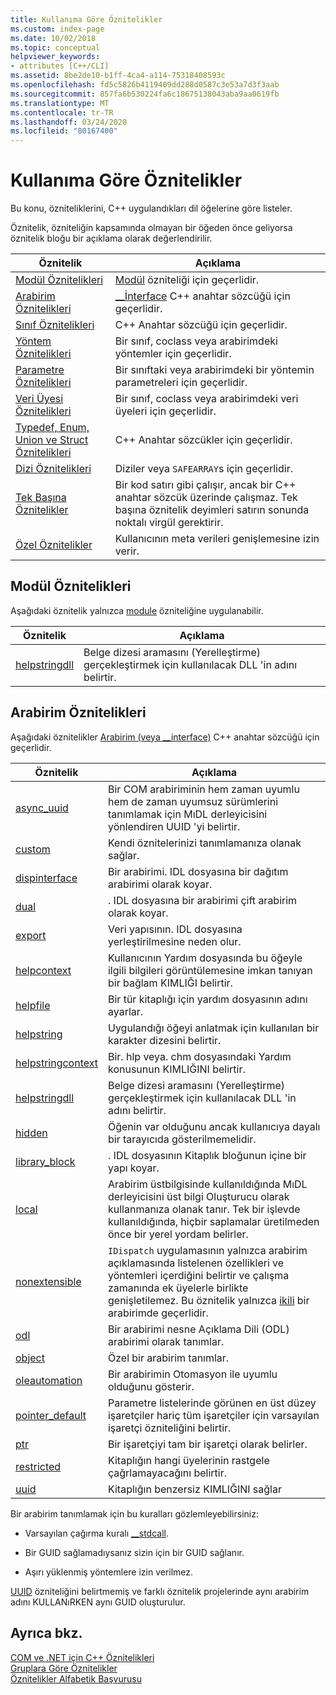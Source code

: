 ```yaml
---
title: Kullanıma Göre Öznitelikler
ms.custom: index-page
ms.date: 10/02/2018
ms.topic: conceptual
helpviewer_keywords:
- attributes [C++/CLI]
ms.assetid: 8be2de10-b1ff-4ca4-a114-75318408593c
ms.openlocfilehash: fd5c5826b4119409dd288d0587c3e53a7d3f3aab
ms.sourcegitcommit: 857fa6b530224fa6c18675138043aba9aa0619fb
ms.translationtype: MT
ms.contentlocale: tr-TR
ms.lasthandoff: 03/24/2020
ms.locfileid: "80167400"
---
```

# <a name="attributes-by-usage"></a>Kullanıma Göre Öznitelikler

Bu konu, özniteliklerini, C++ uygulandıkları dil öğelerine göre listeler.

Öznitelik, özniteliğin kapsamında olmayan bir öğeden önce geliyorsa öznitelik bloğu bir açıklama olarak değerlendirilir.

|Öznitelik|Açıklama|
|---------------|-----------------|
|[Modül Öznitelikleri](module-attributes.md)|[Modül](module-cpp.md) özniteliği için geçerlidir.|
|[Arabirim Öznitelikleri](interface-attributes.md)|[__İnterface](../../cpp/interface.md) C++ anahtar sözcüğü için geçerlidir.|
|[Sınıf Öznitelikleri](class-attributes.md)|C++ Anahtar sözcüğü için geçerlidir.|
|[Yöntem Öznitelikleri](method-attributes.md)|Bir sınıf, coclass veya arabirimdeki yöntemler için geçerlidir.|
|[Parametre Öznitelikleri](parameter-attributes.md)|Bir sınıftaki veya arabirimdeki bir yöntemin parametreleri için geçerlidir.|
|[Veri Üyesi Öznitelikleri](data-member-attributes.md)|Bir sınıf, coclass veya arabirimdeki veri üyeleri için geçerlidir.|
|[Typedef, Enum, Union ve Struct Öznitelikleri](typedef-enum-union-and-struct-attributes.md)|C++ Anahtar sözcükler için geçerlidir.|
|[Dizi Öznitelikleri](array-attributes.md)|Diziler veya `SAFEARRAY`s için geçerlidir.|
|[Tek Başına Öznitelikler](stand-alone-attributes.md)|Bir kod satırı gibi çalışır, ancak bir C++ anahtar sözcük üzerinde çalışmaz. Tek başına öznitelik deyimleri satırın sonunda noktalı virgül gerektirir.|
|[Özel Öznitelikler](custom-attributes-cpp.md)|Kullanıcının meta verileri genişlemesine izin verir.|

## <a name="module-attributes"></a>Modül Öznitelikleri
Aşağıdaki öznitelik yalnızca [module](module-cpp.md) özniteliğine uygulanabilir.

|Öznitelik|Açıklama|
|---------------|-----------------|
|[helpstringdll](helpstringdll.md)|Belge dizesi aramasını (Yerelleştirme) gerçekleştirmek için kullanılacak DLL 'in adını belirtir.|

## <a name="interface-attributes"></a>Arabirim Öznitelikleri

Aşağıdaki öznitelikler [Arabirim (veya __interface)](../../cpp/interface.md) C++ anahtar sözcüğü için geçerlidir.

|Öznitelik|Açıklama|
|---------------|-----------------|
|[async_uuid](async-uuid.md)|Bir COM arabiriminin hem zaman uyumlu hem de zaman uyumsuz sürümlerini tanımlamak için MıDL derleyicisini yönlendiren UUID 'yi belirtir.|
|[custom](custom-cpp.md)|Kendi öznitelerinizi tanımlamanıza olanak sağlar.|
|[dispinterface](dispinterface.md)|Bir arabirimi. IDL dosyasına bir dağıtım arabirimi olarak koyar.|
|[dual](dual.md)|. IDL dosyasına bir arabirimi çift arabirim olarak koyar.|
|[export](export.md)|Veri yapısının. IDL dosyasına yerleştirilmesine neden olur.|
|[helpcontext](helpcontext.md)|Kullanıcının Yardım dosyasında bu öğeyle ilgili bilgileri görüntülemesine imkan tanıyan bir bağlam KIMLIĞI belirtir.|
|[helpfile](helpfile.md)|Bir tür kitaplığı için yardım dosyasının adını ayarlar.|
|[helpstring](helpstring.md)|Uygulandığı öğeyi anlatmak için kullanılan bir karakter dizesini belirtir.|
|[helpstringcontext](helpstringcontext.md)|Bir. hlp veya. chm dosyasındaki Yardım konusunun KIMLIĞINI belirtir.|
|[helpstringdll](helpstringdll.md)|Belge dizesi aramasını (Yerelleştirme) gerçekleştirmek için kullanılacak DLL 'in adını belirtir.|
|[hidden](hidden.md)|Öğenin var olduğunu ancak kullanıcıya dayalı bir tarayıcıda gösterilmemelidir.|
|[library_block](library-block.md)|. IDL dosyasının Kitaplık bloğunun içine bir yapı koyar.|
|[local](local-cpp.md)|Arabirim üstbilgisinde kullanıldığında MıDL derleyicisini üst bilgi Oluşturucu olarak kullanmanıza olanak tanır. Tek bir işlevde kullanıldığında, hiçbir saplamalar üretilmeden önce bir yerel yordam belirler.|
|[nonextensible](nonextensible.md)|`IDispatch` uygulamasının yalnızca arabirim açıklamasında listelenen özellikleri ve yöntemleri içerdiğini belirtir ve çalışma zamanında ek üyelerle birlikte genişletilemez. Bu öznitelik yalnızca [ikili](dual.md) bir arabirimde geçerlidir.|
|[odl](odl.md)|Bir arabirimi nesne Açıklama Dili (ODL) arabirimi olarak tanımlar.|
|[object](object-cpp.md)|Özel bir arabirim tanımlar.|
|[oleautomation](oleautomation.md)|Bir arabirimin Otomasyon ile uyumlu olduğunu gösterir.|
|[pointer_default](pointer-default.md)|Parametre listelerinde görünen en üst düzey işaretçiler hariç tüm işaretçiler için varsayılan işaretçi özniteliğini belirtir.|
|[ptr](ptr.md)|Bir işaretçiyi tam bir işaretçi olarak belirler.|
|[restricted](restricted.md)|Kitaplığın hangi üyelerinin rastgele çağrlamayacağını belirtir.|
|[uuid](uuid-cpp-attributes.md)|Kitaplığın benzersiz KIMLIĞINI sağlar|

Bir arabirim tanımlamak için bu kuralları gözlemleyebilirsiniz:

- Varsayılan çağırma kuralı [__stdcall](../../cpp/stdcall.md).

- Bir GUID sağlamadıysanız sizin için bir GUID sağlanır.

- Aşırı yüklenmiş yöntemlere izin verilmez.

[UUID](uuid-cpp-attributes.md) özniteliğini belirtmemiş ve farklı öznitelik projelerinde aynı arabirim adını KULLANıRKEN aynı GUID oluşturulur.

## <a name="see-also"></a>Ayrıca bkz.

[COM ve .NET için C++ Öznitelikleri](cpp-attributes-com-net.md)<br/>
[Gruplara Göre Öznitelikler](attributes-by-group.md)<br/>
[Öznitelikler Alfabetik Başvurusu](attributes-alphabetical-reference.md)

